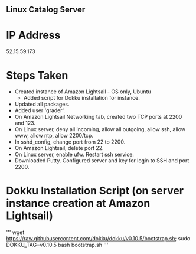 ## Linux Catalog Server

# IP Address
52.15.59.173

# Steps Taken
- Created instance of Amazon Lightsail - OS only, Ubuntu
   - Added script for Dokku installation for instance.
- Updated all packages.
- Added user 'grader'.
- On Amazon Lightsail Networking tab, created two TCP ports at 2200 and 123.
- On Linux server, deny all incoming, allow all outgoing, allow ssh, allow www, allow ntp, allow 2200/tcp.
- In sshd_config, change port from 22 to 2200.
- On Amazon Lightsail, delete port 22.
- On Linux server, enable ufw. Restart ssh service.
- Downloaded Putty. Configured server and key for login to SSH and port 2200.

# Dokku Installation Script (on server instance creation at Amazon Lightsail)
'''
wget https://raw.githubusercontent.com/dokku/dokku/v0.10.5/bootstrap.sh;
sudo DOKKU_TAG=v0.10.5 bash bootstrap.sh
'''
